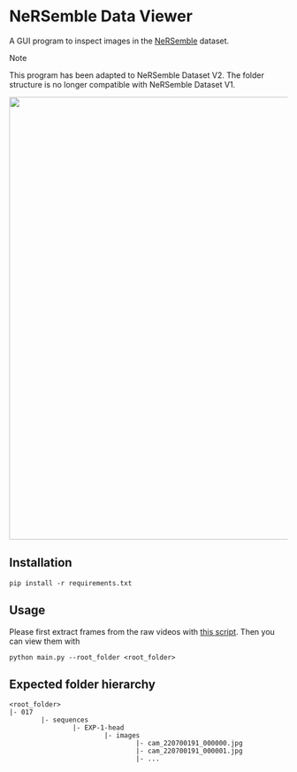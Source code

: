 # NeRSemble Data Viewer

A GUI program to inspect images in the [NeRSemble](https://tobias-kirschstein.github.io/nersemble/) dataset.

> [!NOTE]
> This program has been adapted to NeRSemble Dataset V2. The folder structure is no longer compatible with NeRSemble Dataset V1.

<div align="center">
        <image src="./screenshot.png" height=800px></image>
</div>

## Installation

```shell
pip install -r requirements.txt
```

## Usage

Please first extract frames from the raw videos with [this script](https://github.com/ShenhanQian/VHAP/blob/main/doc/nersemble_v2.md#1-preprocess). Then you can view them with

```shell
python main.py --root_folder <root_folder>
```

## Expected folder hierarchy

```
<root_folder>
|- 017
        |- sequences
                |- EXP-1-head
                        |- images
                                |- cam_220700191_000000.jpg
                                |- cam_220700191_000001.jpg
                                |- ...
```
